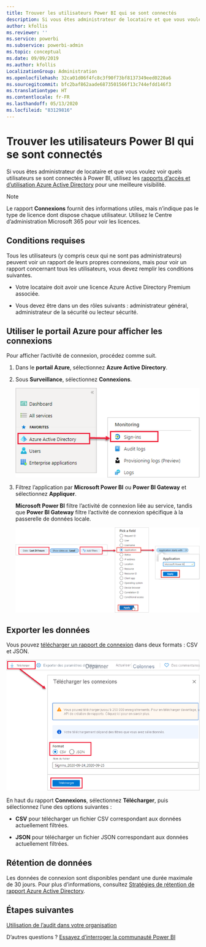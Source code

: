 ```yaml
---
title: Trouver les utilisateurs Power BI qui se sont connectés
description: Si vous êtes administrateur de locataire et que vous voulez voir quels utilisateurs se sont connectés à Power BI, vous pouvez utiliser les rapports d’accès et d’utilisation Azure Active Directory pour une meilleure visibilité.
author: kfollis
ms.reviewer: ''
ms.service: powerbi
ms.subservice: powerbi-admin
ms.topic: conceptual
ms.date: 09/09/2019
ms.author: kfollis
LocalizationGroup: Administration
ms.openlocfilehash: 32ca01d06f4fc8c3f90f73bf8137349eed0220a6
ms.sourcegitcommit: bfc2baf862aade6873501566f13c744efdd146f3
ms.translationtype: HT
ms.contentlocale: fr-FR
ms.lasthandoff: 05/13/2020
ms.locfileid: "83129816"
---
```

# <a name="find-power-bi-users-that-have-signed-in"></a>Trouver les utilisateurs Power BI qui se sont connectés

Si vous êtes administrateur de locataire et que vous voulez voir quels utilisateurs se sont connectés à Power BI, utilisez les [rapports d’accès et d’utilisation Azure Active Directory](/azure/active-directory/reports-monitoring/concept-sign-ins) pour une meilleure visibilité.

> [!NOTE]
> Le rapport **Connexions** fournit des informations utiles, mais n’indique pas le type de licence dont dispose chaque utilisateur. Utilisez le Centre d’administration Microsoft 365 pour voir les licences.

## <a name="requirements"></a>Conditions requises

Tous les utilisateurs (y compris ceux qui ne sont pas administrateurs) peuvent voir un rapport de leurs propres connexions, mais pour voir un rapport concernant tous les utilisateurs, vous devez remplir les conditions suivantes.

* Votre locataire doit avoir une licence Azure Active Directory Premium associée.

* Vous devez être dans un des rôles suivants : administrateur général, administrateur de la sécurité ou lecteur sécurité.

## <a name="use-the-azure-portal-to-view-sign-ins"></a>Utiliser le portail Azure pour afficher les connexions

Pour afficher l’activité de connexion, procédez comme suit.

1. Dans le **portail Azure**, sélectionnez **Azure Active Directory**.

1. Sous **Surveillance**, sélectionnez **Connexions**.
   
    ![Capture d’écran de l’interface utilisateur d’Azure avec les options Azure Active Directory et Connexions mises en surbrillance.](media/service-admin-access-usage/azure-portal-sign-ins.png)

1. Filtrez l’application par **Microsoft Power BI** ou **Power BI Gateway** et sélectionnez **Appliquer**.

    **Microsoft Power BI** filtre l’activité de connexion liée au service, tandis que **Power BI Gateway** filtre l’activité de connexion spécifique à la passerelle de données locale.
   
    ![Capture d’écran du filtre Connexions avec le champ Applications mis en surbrillance.](media/service-admin-access-usage/sign-in-filter.png)

## <a name="export-the-data"></a>Exporter les données

Vous pouvez [télécharger un rapport de connexion](/azure/active-directory/reports-monitoring/quickstart-download-sign-in-report) dans deux formats : CSV et JSON.

![Capture d’écran du bouton de téléchargement.](media/service-admin-access-usage/download-sign-in-data-csv.png)

En haut du rapport **Connexions**, sélectionnez **Télécharger**, puis sélectionnez l’une des options suivantes :

* **CSV** pour télécharger un fichier CSV correspondant aux données actuellement filtrées.

* **JSON** pour télécharger un fichier JSON correspondant aux données actuellement filtrées.

## <a name="data-retention"></a>Rétention de données

Les données de connexion sont disponibles pendant une durée maximale de 30 jours. Pour plus d’informations, consultez [Stratégies de rétention de rapport Azure Active Directory](/azure/active-directory/reports-monitoring/reference-reports-data-retention).

## <a name="next-steps"></a>Étapes suivantes

[Utilisation de l’audit dans votre organisation](service-admin-auditing.md)

D’autres questions ? [Essayez d’interroger la communauté Power BI](https://community.powerbi.com/)
